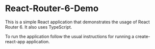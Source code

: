 # React-Router-6-Demo
This is a simple React application that demonstrates the usage of React Router 6. It also uses TypeScript.

To run the application follow the usual instructions for running a create-react-app application.
